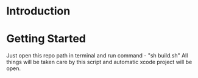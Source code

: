 # Introduction 

# Getting Started
Just open this repo path in terminal and run command - "sh build.sh"
All things will be taken care by this script and automatic xcode project will be open.
